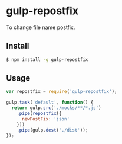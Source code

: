# gulp-repostfix
To change file name postfix.

## Install

```bash
$ npm install -g gulp-repostfix
```

## Usage

```javascript
var repostfix = require('gulp-repostfix');

gulp.task('default', function() {
  return gulp.src('./mocks/**/*.js')
    .pipe(repostfix({
      newPostFix: 'json'
    }))
    .pipe(gulp.dest('./dist'));
});
```
